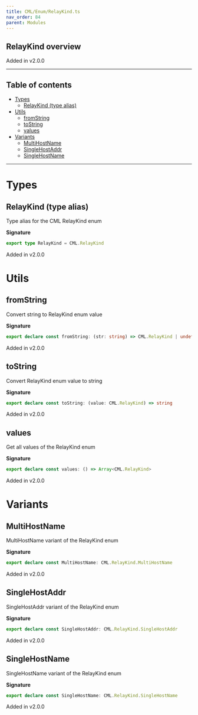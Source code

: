 ```yaml
---
title: CML/Enum/RelayKind.ts
nav_order: 84
parent: Modules
---
```


## RelayKind overview

Added in v2.0.0

---

<h2 class="text-delta">Table of contents</h2>

- [Types](#types)
  - [RelayKind (type alias)](#relaykind-type-alias)
- [Utils](#utils)
  - [fromString](#fromstring)
  - [toString](#tostring)
  - [values](#values)
- [Variants](#variants)
  - [MultiHostName](#multihostname)
  - [SingleHostAddr](#singlehostaddr)
  - [SingleHostName](#singlehostname)

---

# Types

## RelayKind (type alias)

Type alias for the CML RelayKind enum

**Signature**

```ts
export type RelayKind = CML.RelayKind
```

Added in v2.0.0

# Utils

## fromString

Convert string to RelayKind enum value

**Signature**

```ts
export declare const fromString: (str: string) => CML.RelayKind | undefined
```

Added in v2.0.0

## toString

Convert RelayKind enum value to string

**Signature**

```ts
export declare const toString: (value: CML.RelayKind) => string
```

Added in v2.0.0

## values

Get all values of the RelayKind enum

**Signature**

```ts
export declare const values: () => Array<CML.RelayKind>
```

Added in v2.0.0

# Variants

## MultiHostName

MultiHostName variant of the RelayKind enum

**Signature**

```ts
export declare const MultiHostName: CML.RelayKind.MultiHostName
```

Added in v2.0.0

## SingleHostAddr

SingleHostAddr variant of the RelayKind enum

**Signature**

```ts
export declare const SingleHostAddr: CML.RelayKind.SingleHostAddr
```

Added in v2.0.0

## SingleHostName

SingleHostName variant of the RelayKind enum

**Signature**

```ts
export declare const SingleHostName: CML.RelayKind.SingleHostName
```

Added in v2.0.0
